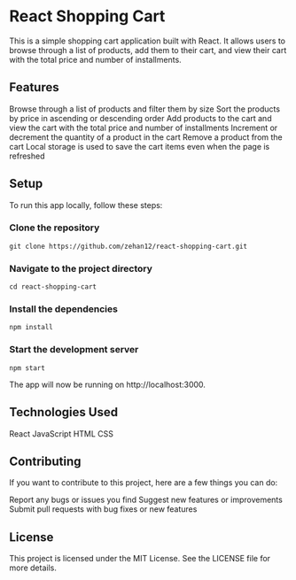 # React Shopping Cart
This is a simple shopping cart application built with React. It allows users to browse through a list of products, add them to their cart, and view their cart with the total price and number of installments.

## Features
Browse through a list of products and filter them by size
Sort the products by price in ascending or descending order
Add products to the cart and view the cart with the total price and number of installments
Increment or decrement the quantity of a product in the cart
Remove a product from the cart
Local storage is used to save the cart items even when the page is refreshed

## Setup
To run this app locally, follow these steps:
### Clone the repository
```
git clone https://github.com/zehan12/react-shopping-cart.git
```
### Navigate to the project directory
```
cd react-shopping-cart
```

### Install the dependencies

```
npm install
```

### Start the development server
```
npm start
```
The app will now be running on http://localhost:3000.

## Technologies Used
React
JavaScript
HTML
CSS

## Contributing
If you want to contribute to this project, here are a few things you can do:

Report any bugs or issues you find
Suggest new features or improvements
Submit pull requests with bug fixes or new features

## License
This project is licensed under the MIT License. See the LICENSE file for more details.